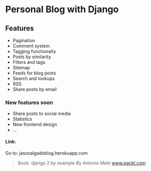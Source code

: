 # Personal Blog with Django

## Features
- Pagination
- Comment system
- Tagging functionaity
- Posts by similarity
- Filters and tags
- Sitemap
- Feeds for blog posts
- Search and lookups
- RSS
- Share posts by email


### New features soon
- Share posts to social media
- Statistics
- New frontend design
- ... 



#### Link:
Go to: jasosalgadoblog.herokuapp.com

> Book: django 2 by example
> By Antonio Melé
> www.packt.com